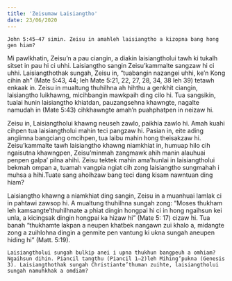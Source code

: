 ```yaml
---
title: 'Zeisumaw Laisiangtho'
date: 23/06/2020
---
```


`John 5:45–47 simin. Zeisu in amahleh laisiangtho a kizopna bang hong gen hiam?`

Mi pawlkhatin, Zeisu’n a pau ciangin, a diakin laisiangtholui tawh ki tukalh sitset in pau hi ci uhhi. Laisiangtho sangin Zeisu’kammalte sangzaw hi ci uhhi. Laisiangthothak sungah, Zeisu in, “tuabangin nazangei uhhi, ke’n Kong cihin ah” (Mate 5:43, 44; leh Mate 5:21, 22, 27, 28, 34, 38 leh 39) tetawh enkaak in. Zeisu in mualtung thuhilhna ah hihthu a genkhit ciangin, laisiangtho luikhawng, micihbangin mawkpaih ding cilo hi. Tua sangsikin, tualai hunin laisiangtho khiatdan, pauzangsehna khawngte, nagalte namudah in (Mate 5:43) cihkhawngte amah’n puahphatpen in neizaw hi.

Zeisu in, Laisiangtholui khawng neuseh zawlo, paikhia zawlo hi. Amah kuahi cihpen tua laisiangtholui mahin teci pangzaw hi. Pasian in, eite ading angiimna bangciang omcihpen, tua laibu mahin hong theisakzaw hi. Zeisu’kammalte tawh laisiangtho khawng niamkhiat in, humuap hilo cih ngaisutna khawngpen, Zeisu’minmah zangmawk ahih manin alauhuai penpen galpa’ pilna ahihi. Zeisu tektek mahin ama’hunlai in laisiangtholui bekmah ompan a, tuamah vangpia ngiat cih zong laisiangtho sungmahah i muhsa a hihi.Tuate sang ahoihzaw bang teci dang kisam nawntuan ding hiam?

Laisiangtho khawng a niamkhiat ding sangin, Zeisu in a muanhuai lamlak ci in pahtawi zawsop hi. A mualtung thuhilhna sungah zong: “Moses thukham leh kamsangte’thuhilhnate a phiat dingin hongpai hi ci in hong ngaihsun kei unla, a kicingsak dingin hongpai ka hizaw hi” (Mate 5: 17) cizaw hi. Tua banah “thukhamte lakpan a neupen khatbek nangawn zui khalo a, midangte zong a zuihlohna dingin a genmite pen vantung ki ukna sungah aneupen hiding hi” (Matt. 5:19).

`Laisiangtholui sungah bulkip anei i upna thukhun bangpeuh a omhiam?Ngaihsun dihin. Piancil tangthu (Piancil 1–2)leh Mihing’pukna (Genesis 3). Laisiangthothak sungah Christiante’thuman zuihte, laisiangtholui sungah namuhkhak a omdiam?`